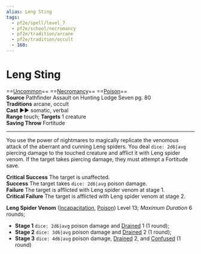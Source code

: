 ```yaml
---
alias: Leng Sting
tags:
  - pf2e/spell/level_7
  - pf2e/school/necromancy
  - pf2e/tradition/arcane
  - pf2e/tradition/occult
  - 160:
---
```


# Leng Sting

==[Uncommon](Uncommon.md)== ==[Necromancy](Necromancy.md)== ==[Poison](Poison.md)==  
__Source__ Pathfinder Assault on Hunting Lodge Seven pg. 80  
**Traditions** arcane, occult  
**Cast** ►► somatic, verbal  
**Range** touch; **Targets** 1 creature  
**Saving Throw** Fortitude

---

You use the power of nightmares to magically replicate the venomous attack of the aberrant and cunning Leng spiders. You deal `dice: 2d6|avg` piercing damage to the touched creature and afflict it with Leng spider venom. If the target takes piercing damage, they must attempt a Fortitude save.

**Critical Success** The target is unaffected.  
**Success** The target takes `dice: 2d6|avg` poison damage.  
**Failure** The target is afflicted with Leng spider venom at stage 1.  
**Critical Failure** The target is afflicted with Leng spider venom at stage 2.

**Leng Spider Venom** ([Incapacitation](Incapacitation.md), [Poison](Poison.md)) Level 13; _Maximum Duration_ 6 rounds;

- **Stage 1** `dice: 2d6|avg` poison damage and [Drained](Drained.md) 1 (1 round);
- **Stage 2** `dice: 3d6|avg` poison damage and [Drained](Drained.md) 2 (1 round);
- **Stage 3** `dice: 4d6|avg` poison damage, [Drained](Drained.md) 2, and [Confused](Confused.md) (1 round)
